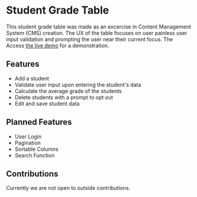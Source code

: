 # Student Grade Table 

This student grade table was made as an excercise in Content Management System (CMS) creation. The UX of the table focuses on user painless user input validation and prompting the user near their current focus. The  Access [the live demo] for a demonstration.

## Features 

  - Add a student 
  - Validate user input upon entering the student's data
  - Calculate the average grade of the students 
  - Delete students with a prompt to opt out 
  - Edit and save student data
  
## Planned Features 

  - User Login 
  - Pagination
  - Sortable Columns
  - Search Function 
  
  ## Contributions
Currently we are not open to outside contributions.

   [the live demo]: <https://paulglujan.com/student-grade-table/>
